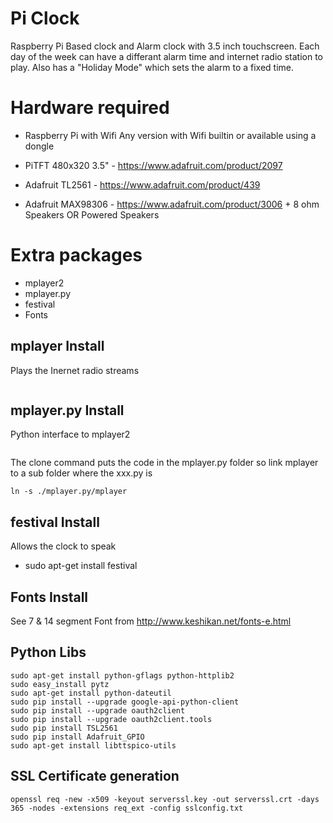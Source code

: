 # Pi Clock

Raspberry Pi Based clock and Alarm clock with 3.5 inch touchscreen. Each day of the week can have a differant alarm time and internet radio station to play.
 Also has a "Holiday Mode" which sets the alarm to a fixed time.

# Hardware required

- Raspberry Pi with Wifi
 Any version with Wifi builtin or available using a dongle

- PiTFT 480x320 3.5" - https://www.adafruit.com/product/2097

- Adafruit TL2561 - https://www.adafruit.com/product/439

- Adafruit MAX98306 - https://www.adafruit.com/product/3006 + 8 ohm Speakers
 OR
 Powered Speakers

# Extra packages

- mplayer2
- mplayer.py
- festival
- Fonts

## mplayer Install
Plays the Inernet radio streams
```sudo apt-get install mplayer2
```

## mplayer.py Install
Python interface to mplayer2
```sudo git clone https://github.com/baudm/mplayer.py.git
```
The clone command puts the code in the mplayer.py folder so link mplayer to a sub folder where the xxx.py is
```cd mplayer.py
ln -s ./mplayer.py/mplayer
```

## festival Install
Allows the clock to speak
- sudo apt-get install festival

## Fonts Install
See 7 & 14 segment Font from
 http://www.keshikan.net/fonts-e.html

## Python Libs
```
sudo apt-get install python-gflags python-httplib2
sudo easy_install pytz
sudo apt-get install python-dateutil
sudo pip install --upgrade google-api-python-client
sudo pip install --upgrade oauth2client
sudo pip install --upgrade oauth2client.tools
sudo pip install TSL2561
sudo pip install Adafruit_GPIO
sudo apt-get install libttspico-utils
```

## SSL Certificate generation
```
openssl req -new -x509 -keyout serverssl.key -out serverssl.crt -days 365 -nodes -extensions req_ext -config sslconfig.txt
```


